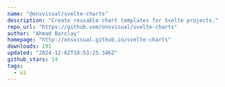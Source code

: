```yaml
---
name: "@onsvisual/svelte-charts"
description: "Create reusable chart templates for Svelte projects."
repo_url: "https://github.com/onsvisual/svelte-charts"
author: "Ahmad Barclay"
homepage: "http://onsvisual.github.io/svelte-charts"
downloads: 191
updated: "2024-12-02T10:53:25.346Z"
github_stars: 14
tags: 
  - ui
---
```

